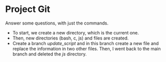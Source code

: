 # Project Git

Answer some questions, with just the commands. 
* To start, we create a new directory, which is the current one.
* Then, new directories (bash, c, js) and files are created.
* Create a branch *update_script* and in this branch create a new file and replace the information in two other files. Then, I went back to the main branch and deleted the *js* directory.
